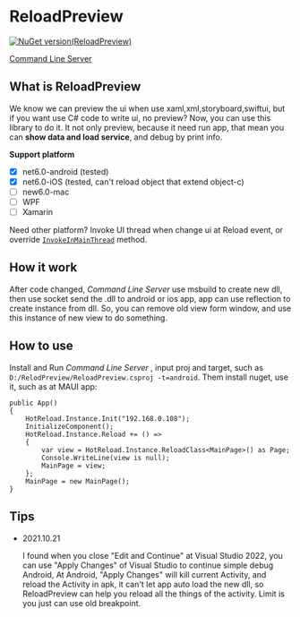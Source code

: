 # ReloadPreview

[![NuGet version(ReloadPreview)](https://img.shields.io/nuget/v/ReloadPreview?label=ReloadPreview)](https://www.nuget.org/packages/ReloadPreview/)

[Command Line Server](https://github.com/xtuzy/ReloadPreview/releases)

## What is ReloadPreview

We know we can preview the ui when use xaml,xml,storyboard,swiftui, but if you want use C# code to write ui, no preview? Now, you can use this library to do it. 
It not only preview, because it need run app, that mean you can **show data and load service**, and debug by print info.

**Support platform**

- [x] net6.0-android (tested)
- [x] net6.0-iOS (tested, can't reload object that extend object-c)
- [ ] new6.0-mac
- [ ] WPF
- [ ] Xamarin

Need other platform? Invoke UI thread when change ui at Reload event, or override [`InvokeInMainThread`](https://github.com/xtuzy/ReloadPreview/blob/91de63909a1fb480e3a0f6ac7f6acf6f44bbe20d/ReloadPreview/ReloadClient.cs#L161) method.

## How it work

After code changed, *Command Line Server* use msbuild to create new dll, then use socket send the .dll to android or ios app, app can use reflection to create instance from dll. 
So, you can remove old view form window, and use this instance of new view to do something.

## How to use
Install and Run *Command Line Server* , input proj and target, such as `D:/RelodPreview/ReloadPreview.csproj -t=android`.
Them install nuget, use it, such as at MAUI app:
```
public App()
{
    HotReload.Instance.Init("192.168.0.108");
    InitializeComponent();
    HotReload.Instance.Reload += () =>
    {
        var view = HotReload.Instance.ReloadClass<MainPage>() as Page;
        Console.WriteLine(view is null);
        MainPage = view;
    };
    MainPage = new MainPage();
}
```

## Tips

- 2021.10.21
  
  I found when you close "Edit and Continue" at Visual Studio 2022, you can use "Apply Changes" of Visual Studio to continue simple debug Android, At Android, "Apply Changes" will kill current Activity, and reload the Activity in apk, it can't let app auto load the new dll, so ReloadPreview can help you reload all the things of the activity. Limit is you just can use old breakpoint.
  